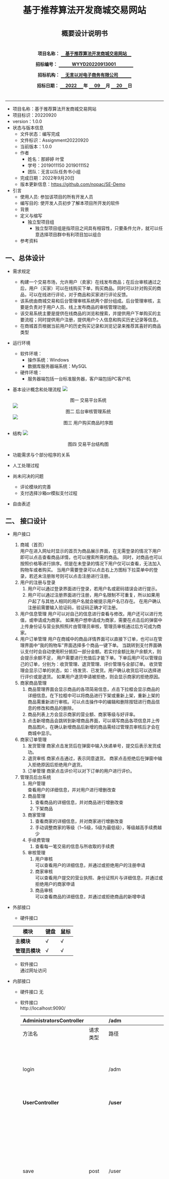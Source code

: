 <center>  

# 基于推荐算法开发商城交易网站
#
#
## 概要设计说明书
#
#
#

__项目名称：
<span style="border-bottom:2px solid black;">
&emsp;基于推荐算法开发商城交易网站&emsp;</span>__

**招标编号：
<span style="border-bottom:2px solid black;">
&emsp;&emsp;&emsp;WYYD20220913001&emsp;&emsp;&emsp;&emsp;</span>**

**招标机构：
<span style="border-bottom:2px solid black;">
&emsp;无言以对电子商务有限公司&emsp;&emsp;&emsp;</span>**

**招标日期：
<span style="border-bottom:2px solid black;">&nbsp;&ensp;&ensp;2022&ensp;&ensp;&ensp;</span>年
<span style="border-bottom:2px solid black;">&nbsp;&emsp;09&emsp;&nbsp;</span>月
<span style="border-bottom:2px solid black;">&emsp;&nbsp;20&emsp;&nbsp;</span>日**
</center>  

#

---
* 项目名称：基于推荐算法开发商城交易网站
* 项目标识：20220920
* version：1.0.0
* 状态与版本信息
    * 文件状态：编写完成
    * 文件标识：Assignment20220920
    * 当前版本：1.0.0
    * 作者
        * 姓名：那婷婷 叶莹
        * 学号：2019011150 2019011152
        * 团队：无言以队任务书小组
    * 完成日期：2022年9月20日
    * 版本更新信息：https://github.com/nopac/SE-Demo
* 引言
    * 使用人员: 参加该项目的所有开发人员
    * 编写目的: 使开发人员初步了解本项目所开发的软件
    * 背景
    * 定义与缩写
        * 独立型项目组
            * 独立型项目组是指项目之间具有相容性，只要条件允许，就可以任意选择项目群中有利项目加以组合
    * 参考资料



## 一、总体设计

* 需求规定
  * 构建一个交易市场，允许用户（卖家）在线发布商品；在后台审核通过之后，用户（买家）可以在线购买下单，购买商品。同时可以针对购买的商品，可以在线进行评论，对于商品和买家进行评论反馈。
  * 该系统由商城交易和后台管理审核系统两个部分组成。后台管理审核，主要是负责对于用户人员、线上发布商品的审核管理功能。
  * 该交易系统主要是提供在线商品的浏览和搜索，并提供用户下单购买的主要流程；同时提供用户注册，提供用户个人信息和购买历史记录等信息。
  * 在商城首页根据当前用户的历史购买记录和浏览记录来推荐其喜好的商品类型
* 运行环境
  * 软件环境：
    * 操作系统：Windows
    * 数据库服务器端系统：MySQL
  * 硬件环境：
    * 服务器端包括一台标准服务器，客户端包括PC客户机
* 基本设计概念和处理流程
  <img src="https://github.com/nopac/SE-Demo/blob/main/doc_week03/Summary_File/module.png?raw=true"/>
  <center>图一 交易平台系统</center>
  <img src="https://github.com/nopac/SE-Demo/blob/main/doc_week03/Summary_File/module_2.png?raw=true"/>
  <center>图二 后台审核管理系统</center>
  <img src="https://github.com/nopac/SE-Demo/blob/main/doc_week03/Summary_File/sequence.png?raw=true"/>
  <center>图三 用户购买商品时序图</center>

* 结构
  <img src="https://github.com/nopac/SE-Demo/blob/main/doc_week03/Summary_File/structure.png?raw=true"/>
  <center>图四 交易平台结构图</center>
* 功能需求与个部分程序的关系

* 人工处理过程

* 尚未问决的问题
  * 评论模块的完善
  * 支付选择沙箱or模拟支付过程
* 自由表述


## 二、 接口设计


* 用户接口
    1. 商城（首页）<br>
       用户在进入网址时显示的首页为商品展示界面，在无需登录的情况下用户即可以点击查看商品详情，也可以搜索所需的商品。
       同时，对商品也可以按照价格等进行排序。但是在未登录的情况下用户仅可以查看，无法加入购物车或者购买。
       当用户需要登录可以点击右上方图标下拉菜单中的登录，若还未注册账号则可以点击注册进行注册。
    2. 用户的注册与登录
        1. 用户可以通过登录界面进行登录，若用户名或密码错误会进行提示。
        2. 用户可以通过注册界面进行注册，用户名限制不可重复，所以如果用户起了与其他人相同的用户名就会被提示用户名已存在。
           在用户确认注册前需要输入验证码，验证码正确才可注册。
    3. 用户信息管理
       用户可以对自己的信息进行查看与修改。用户还可以进行充值，或申请成为商家。
       如果用户想申请成为商家，需要在点击后的弹窗中上传身份证与营业执照照片由管理员审核，管理员审核通过后方可成为商家。
    4. 用户订单管理
       用户在商城中的商品详情界面可以直接下订单，也可以在管理界面中“我的购物车”界面选择多个商品一键下单。
       当跳转到支付界面确认支付时会自动使用积分抵扣一部分金额。若实付金额比账户余额大，则会提示余额不足，
       用户需要进行充值后才能下单。下单后用户可以管理自己的订单，分别为：收货管理、退货管理、评价管理与全部订单。
       收货管理会显示订单的状态，如：待发货、已发货。用户确认收货后可以选择进行评价或是退货。
       如果用户退货申请被拒绝，则会显示商家的拒绝原因。
    5. 商家商品管理
        1. 商品管理界面会显示商品的各项简易信息，点击下拉框会显示商品的详细信息。在下拉框中可以将商品进行下架或重新上架，重新上架的商品需重新进行审核。可以点击操作中的编辑和删除按钮进行商品信息的修改和商品的删除。
        2. 商品列表上方会显示商家的营业额、商家等级与好评率。
        3. 点击新增商品会跳转到新增商品界面，可以填写商品各项信息并上传商品图片。在确认新增商品后新增的商品需经过管理员审核后才会在商城中显示。
    6. 商家订单管理
        1. 发货管理
           商家点击发货后在弹窗中输入快递单号，提交后表示发货成功。
        2. 退货审核
           商家点击通过，表示同意退货。
           商家点击拒绝后在弹窗中输入拒绝原因后拒绝用户退货。
        3. 订单管理
           商家点击评价可以对下订单的用户进行评价。
    7. 管理员后台系统
        1. 用户管理<br>
           查看用户的详细信息，并对用户进行增删改查
        2. 商品管理<br>
            1. 查看商品的详细信息，并对商品进行增删改查
            2. 下架商品
        3. 商家管理
            1. 查看商家的详细信息，并对商家进行增删改查
            2. 手动调整商家的等级（1~5级，5级为最低级），等级越高手续费越少
        4. 手续费管理
            1. 查看每一笔交易的信息与所收取的手续费
        5. 审核管理
            1. 用户审核<br>
               可以查看用户的详细信息，并通过或拒绝用户的注册申请
            2. 商家审核<br>
               可以查看用户提交的营业执照、身份证照片与详细信息，并通过或拒绝用户的商家申请
            3. 商品审核<br>
               可以查看商品的详细信息，并通过或拒绝商品的新增申请
* 外部接口
    * 硬件接口<br>
    
    | 模块|键盘|鼠标|
    | --- | --- |--- |
    | **主模块**  |   √ | √ |
    | **管理员模块**  |   √  | √ |

    * 软件接口<br>
        通过网址访问
* 内部接口
    * 硬件接口
        无
    * 软件接口<br>
      http://localhost:9090/
      
      | AdministratorsController |        | /adm                        |                                       |                       |                                                                                       |
      | :----------------------- | :----- | :--------------------- | :------------------------------------ | :-------------------- | :------------------------------------------------------------------------------------ |
      | 方法名                      | 请求类型   | 路径                     | 所需参数                                  | 实现功能                  | 备注                                                                                    |
      | login                    |        |  /adm                 | Administrators adm                    | 确认用户名密码是否正确或存在        |                                                                                       |
      |                          |        |                        |                                       |                       |                                                                                       |
      | **UserController**           |        |  **/user**                      |                                       |                       |                                                                                       |
      | save                     | post   | /user                  | Users users                           | 存入新用户                 | 能判断密码是否为null与用户名是否存在。（前端）判断验证码是否正确                                                    |
      | login                    | post   | /user/login            | Users users                           | 判断是否能登录               |                                                                                       |
      | update                   | put    | /user                  | Users users                           | 更新用户数据                |                                                                                       |
      | delete                   | delete | /user/{id}             | id                                    | 根据id删除用户              |                                                                                       |
      | judgeName                | get    | /user/judgeName/{name} |  name                                 | 判断数据库中是否已存在此用户名       |                                                                                       |
      | getInfo                  | get    | /user/getInfo/{name}   |  name                                 | 判断用户名是否已被注册           | 用户名唯一，便于查找                                                                            |
      | findPage                 | get    | /user                  | pageNumber, pageSize, searchText      | 根据当前页、每页条数和查询内容进行分页查询 |                                                                                       |
      | createCode               |        |                        |                                       |                       | 生成验证码                                                                                 |
      |                          |        |                        |                                       |                       |                                                                                       |
      | **GoodsController**          |        |  **/goods**                      |                                       |                       |                                                                                       |
      | save                     | post   | /goods                 | Goods goods                           | 存入商品                  | 能判断密码是否为null与用户名是否存在                                                                  |
      | update                   | put    | /goods                 | Goods goods                           | 更新商品数据                |                                                                                       |
      | delete                   | delete | /goods/{id}            | id                                    | 根据id删除商品              | 删除订单后需修改内容：（导图）搜索不可见、购物车标明下架，用户查看订单时标明已下架，商家后台可再修改为上架                                 |
      | findPage                 | get    | /goods                 | pageNumber, pageSize, searchText      | 根据当前页、每页条数和查询内容进行分页查询 |                                                                                       |
      | searchGood               | get    | /goods/goodDetails     | Gid                                   | 查询商品详情                |                                                                                       |
      |                          |        |                        |                                       |                       |                                                                                       |
      | **OrdersController**         |        | **/orders**                        |                                       |                       |                                                                                       |
      | save                     | post   | /orders                | Orders orders                         | 存入商品                  | 新增订单需要修改内容：1 用户钱包金额减少 2 购物车相应记录删除 3 新增订单，在函数中插入提交时间，修改订单状态                            |
      | update                   | put    | /orders                | Orders orders                         | 更新商品数据                | 订单需要修改吗？                                                                              |
      | delete                   | delete | /orders/{id}           | id                                    | 根据id删除商品              | 订单什么时候会被删除？不需要                                                                        |
      | received                 | put    |                        |                                       |                       | 确认收货需要修改内容：1. 订单状态修改，成交时间增加 2. 24小时后成交，不可退货；用户积分增加；商品销量增加；商家营业额增加，总交易额增加；平台判断商家等级，收取手续费 |
      | findPage                 | get    | /orders                | pageNumber, pageSize, searchText      | 根据当前页、每页条数和查询内容进行分页查询 |                                                                                       |
      |                          |        |                        |                                       |                       |                                                                                       |
      | **CartController**           |        |  **/cart**                      |                                       |                       |                                                                                       |
      | addCartGood              | post   | /cart                  | Cart                                  | 存入购物车                 |                                                                                       |
      | getCartGood              | get    | /cart                  | uid                                   | 获取购物车                 |                                                                                       |
      | getCartGood              | put    | /cart                  | Cart                                  | 更新数量                  |                                                                                       |
      | delete                   | delete | /cart/{cid}            | cid                                   | 删除                    |                                                                                       |



## 三、 运行设计
### 运行模块组合
1. 输入模块和数据库模块:以实现数据的存储插入
2. 输入模块和系统设计模块: 实现通过数据输入来设计系统需求功能
3. 系统设计模块和输出模块:实现向用户展示设计结果功能
4. 输出模块和硬件监测模块:实现实时数据的传输和更新
### 运行控制
1. 输入:用户通过输入设备进行信息输入，提交至系统内进行逻辑交互。
2. 输出:根据用户操作业务返回对应的输出信息,完成用户的逻辑交互。
3. 逻辑处理:当用户提交处理信息后，根据后端逻辑处理用户信息。
### 运行时间
1. 输入模块:取决于用户输入的时间，不可控制的因素
2. 分析模块：通过用户选择需求，为用户分配服务对象，该模块逻辑简单，预计耗时在3s内。
3. 处理模块：由于任务量大，并发访问度高,且用户需求不一，因此应针对用户具体需求进行讨论。预估的平均时间在每项任务15s内。

## 四、 系统数据结构设计

## 五、 系统出错处理设计

| 编号  | 逻辑流程   | 出错原因           | 解决方法                  |
|-----|--------|----------------|-----------------------|
| 01  | 登录     | 用户名或密码错误       | 系统提示输入有误，请用户重新输入账户密码。 |
| 02  | 登录     | 验证码出错          | 刷新验证码，用户重新输入          |
| 03  | 注册     | 用户名已占用         | 提示用户重新注册信息            |
| 04  | 注册     | 用户注册密码格式低于6位   | 提示用户按照系统规定完善注册信息      |
| 05  | 注册     | 两次密码输入不同       | 提示密码和确认密码不同           |
| 06  | 用户购买商品 | 用户在未登录的情况下购买商品 | 提示用户登陆注册              |
| 07  | 用户购买商品 | 用户余额不足         | 提示用户进行充值              |
| 08  | 用户购买商品 | 购买量超出库存量       |提示物品库存不足，不能购买|
|09| 商家添加商品 | 输入的商品总数不为整数    |提示输入信息有误，重新输入|
|10| 商家添加商品 | 输入的商品简介过长      |提示商品信息输入不符合系统规定，重新输入|


